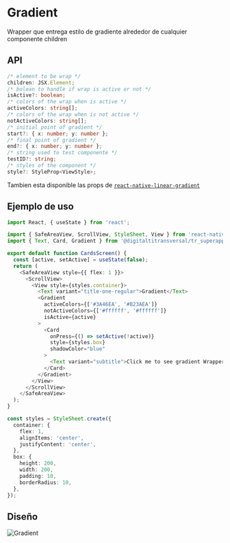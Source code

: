 # Gradient

Wrapper que entrega estilo de gradiente alrededor de cualquier componente children

## API

```ts
/* element to be wrap */
children: JSX.Element;
/* bolean to handle if wrap is active or not */
isActive?: boolean;
/* colors of the wrap when is active */
activeColors: string[];
/* colors of the wrap when is not active */
notActiveColors: string[];
/* initial point of gradient */
start?: { x: number; y: number };
/* final point of gradient */
end?: { x: number; y: number };
/* string used to test componente */
testID?: string;
/* styles of the component */
style?: StyleProp<ViewStyle>;

```
Tambien esta disponible las props de [`react-native-linear-gradient`](https://github.com/react-native-linear-gradient/react-native-linear-gradient#props)

## Ejemplo de uso

```ts
import React, { useState } from 'react';

import { SafeAreaView, ScrollView, StyleSheet, View } from 'react-native';
import { Text, Card, Gradient } from '@digitaltitransversal/tr_superapp_theme';

export default function CardsScreen() {
  const [active, setActive] = useState(false);
  return (
    <SafeAreaView style={{ flex: 1 }}>
      <ScrollView>
        <View style={styles.container}>
          <Text variant="title-one-regular">Gradient</Text>
          <Gradient
            activeColors={['#3A46EA', '#B23AEA']}
            notActiveColors={['#ffffff', '#ffffff']}
            isActive={active}
          >
            <Card
              onPress={() => setActive(!active)}
              style={styles.box}
              shadowColor="blue"
            >
              <Text variant="subtitle">Click me to see gradient Wrapper</Text>
            </Card>
          </Gradient>
        </View>
      </ScrollView>
    </SafeAreaView>
  );
}

const styles = StyleSheet.create({
  container: {
    flex: 1,
    alignItems: 'center',
    justifyContent: 'center',
  },
  box: {
    height: 200,
    width: 200,
    padding: 10,
    borderRadius: 10,
  },
});
```

## Diseño

![Gradient](/docs/images/gradient.png)
